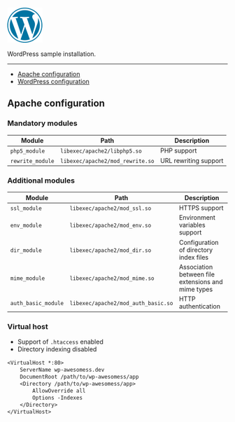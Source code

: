 ![Logo](logo.png)

WordPress sample installation.

---

* [Apache configuration](#apache-configuration)
* [WordPress configuration](#wordpress-configuration)

## Apache configuration

### Mandatory modules

| Module | Path | Description |
| --- | --- | --- |
| `php5_module` | `libexec/apache2/libphp5.so` | PHP support |
| `rewrite_module` | `libexec/apache2/mod_rewrite.so` | URL rewriting support |

### Additional modules

| Module | Path | Description |
| --- | --- | --- |
| `ssl_module` | `libexec/apache2/mod_ssl.so` | HTTPS support |
| `env_module` | `libexec/apache2/mod_env.so` | Environment variables support |
| `dir_module` | `libexec/apache2/mod_dir.so` | Configuration of directory index files |
| `mime_module` | `libexec/apache2/mod_mime.so` | Association between file extensions and mime types |
| `auth_basic_module` | `libexec/apache2/mod_auth_basic.so` | HTTP authentication |

### Virtual host

* Support of `.htaccess` enabled
* Directory indexing disabled

```
<VirtualHost *:80>
    ServerName wp-awesomess.dev
    DocumentRoot /path/to/wp-awesomess/app
    <Directory /path/to/wp-awesomess/app>
        AllowOverride all
        Options -Indexes
    </Directory>
</VirtualHost>
```
